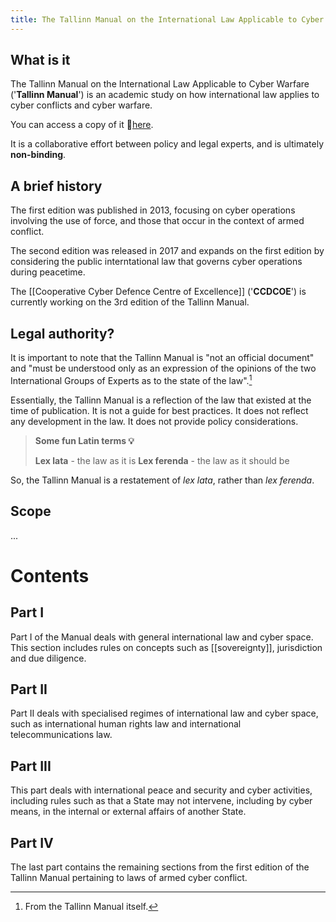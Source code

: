 ```yaml
---
title: The Tallinn Manual on the International Law Applicable to Cyber Warfare
---
```

## What is it
The Tallinn Manual on the International Law Applicable to Cyber Warfare ('**Tallinn Manual**') is an academic study on how international law applies to cyber conflicts and cyber warfare. 

You can access a copy of it 🔗[here](https://www.cambridge.org/core/books/tallinn-manual-20-on-the-international-law-applicable-to-cyber-operations/E4FFD83EA790D7C4C3C28FC9CA2FB6C9).

It is a collaborative effort between policy and legal experts, and is ultimately **non-binding**. 

## A brief history
The first edition was published in 2013, focusing on cyber operations involving the use of force, and those that occur in the context of armed conflict.

The second edition was released in 2017 and expands on the first edition by considering the public interntational law that governs cyber operations during peacetime.

The [[Cooperative Cyber Defence Centre of Excellence]] ('**CCDCOE**') is currently working on the 3rd edition of the Tallinn Manual.

## Legal authority?
It is important to note that the Tallinn Manual is "not an official document" and "must be understood only as an expression of the opinions of the two International Groups of Experts as to the state of the law".[^1]

Essentially, the Tallinn Manual is a reflection of the law that existed at the time of publication. It is not a guide for best practices. It does not reflect any development in the law. It does not provide policy considerations. 

> **Some fun Latin terms 💡**
> 
>**Lex lata** - the law as it is
>**Lex ferenda** - the law as it should be

So, the Tallinn Manual is a restatement of *lex lata*, rather than *lex ferenda*.

## Scope
...
# Contents
## Part I
Part I of the Manual deals with general international law and cyber space. This section includes rules on concepts such as [[sovereignty]], jurisdiction and due diligence.
## Part II
Part II deals with specialised regimes of international law and cyber space, such as international human rights law and international telecommunications law.
## Part III
This part deals with international peace and security and cyber activities, including rules such as that a State may not intervene, including by cyber means, in the internal or external affairs of another State.
## Part IV
The last part contains the remaining sections from the first edition of the Tallinn Manual pertaining to laws of armed cyber conflict.

[^1]: From the Tallinn Manual itself.